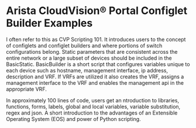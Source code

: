 # Arista CloudVision&reg; Portal Configlet Builder Examples
I often refer to this as CVP Scripting 101.  It introduces users to the concept of configlets and configlet builders and where portions of switch configurations belong.  Static parameters that are consistent across the entire network or a large subset of devices should be included in the BasicStatic.  BasicBuilder is a short script that configures variables unique to each device such as hostname, management interface, ip address, description and VRF. If VRFs are utilized it also creates the VRF, assigns a management interface to the VRF and enables the management api in the appropriate VRF.

In approximately 100 lines of code, users get an ntroduction to libraries, functions, forms,  labels, global and local variables, variable substitution, regex and json.  A short introduction to the advantages of an Extensible Operating System (EOS) and power of Python scripting.
